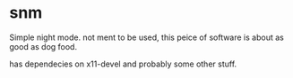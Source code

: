 # snm
Simple night mode. not ment to be used, this peice of software is about as good as dog food.

has dependecies on x11-devel and probably some other stuff.
